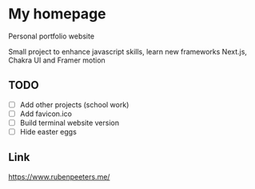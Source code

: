 # My homepage
Personal portfolio website

Small project to enhance javascript skills, learn new frameworks Next.js, Chakra UI and Framer motion

## TODO
- [ ] Add other projects (school work)
- [ ] Add favicon.ico
- [ ] Build terminal website version
- [ ] Hide easter eggs

## Link
https://www.rubenpeeters.me/

